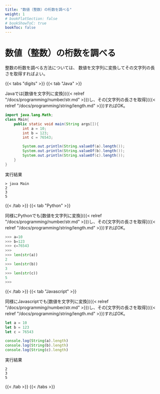 ```yaml
---
title: "数値（整数）の桁数を調べる"
weight: 1
# bookFlatSection: false
# bookShowToC: true
bookToc: false
---
```


# 数値（整数）の桁数を調べる

整数の桁数を調べる方法については、
数値を文字列に変換してその文字列の長さを取得すればよい。

{{< tabs "digits" >}}
{{< tab "Java" >}}

Javaでは[数値を文字列に変換]({{< relref "/docs/programming/number/str.md" >}})し、その[文字列の長さを取得]({{< relref "/docs/programming/string/length.md" >}})すればOK。

```java
import java.lang.Math;
class Main{
    public static void main(String args[]){
        int a = 10;
        int b = 123;
        int c = 76543;

        System.out.println(String.valueOf(a).length());
        System.out.println(String.valueOf(b).length());
        System.out.println(String.valueOf(c).length());
    }
}
```

実行結果

```
> java Main
2
3
5
```

{{< /tab >}}
{{< tab "Python" >}}

同様にPythonでも[数値を文字列に変換]({{< relref "/docs/programming/number/str.md" >}})し、その[文字列の長さを取得]({{< relref "/docs/programming/string/length.md" >}})すればOK。

```python
>>> a=10
>>> b=123
>>> c=76543
>>> 
>>> len(str(a))
2
>>> len(str(b))
3
>>> len(str(c))
5
>>>
```


{{< /tab >}}
{{< tab "Javascript" >}}

同様にJavascriptでも[数値を文字列に変換]({{< relref "/docs/programming/number/str.md" >}})し、その[文字列の長さを取得]({{< relref "/docs/programming/string/length.md" >}})すればOK。

```javascript
let a = 10
let b = 123
let c = 76543

console.log(String(a).length)
console.log(String(b).length)
console.log(String(c).length)
```

実行結果

```
2
3
5
```

{{< /tab >}}
{{< /tabs >}}